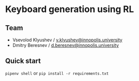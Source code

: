 # Keyboard generation using RL

## Team

- Vsevolod Klyushev / v.klyushev@innopolis.university
- Dmitry Beresnev / d.beresnev@innopolis.university

## Quick start

`pipenv shell` or `pip install -r requirements.txt`
